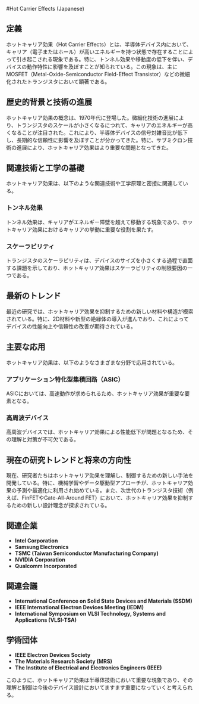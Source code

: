 #Hot Carrier Effects (Japanese)

## 定義
ホットキャリア効果（Hot Carrier Effects）とは、半導体デバイス内において、キャリア（電子またはホール）が高いエネルギーを持つ状態で存在することによって引き起こされる現象である。特に、トンネル効果や移動度の低下を伴い、デバイスの動作特性に影響を及ぼすことが知られている。この現象は、主にMOSFET（Metal-Oxide-Semiconductor Field-Effect Transistor）などの微細化されたトランジスタにおいて顕著である。

## 歴史的背景と技術の進展
ホットキャリア効果の概念は、1970年代に登場した。微細化技術の進展により、トランジスタのスケールが小さくなるにつれて、キャリアのエネルギーが高くなることが注目された。これにより、半導体デバイスの信号対雑音比が低下し、長期的な信頼性に影響を及ぼすことが分かってきた。特に、サブミクロン技術の進展により、ホットキャリア効果はより重要な問題となってきた。

## 関連技術と工学の基礎
ホットキャリア効果は、以下のような関連技術や工学原理と密接に関連している。

### トンネル効果
トンネル効果は、キャリアがエネルギー障壁を超えて移動する現象であり、ホットキャリア効果におけるキャリアの挙動に重要な役割を果たす。

### スケーラビリティ
トランジスタのスケーラビリティは、デバイスのサイズを小さくする過程で直面する課題を示しており、ホットキャリア効果はスケーラビリティの制限要因の一つである。

## 最新のトレンド
最近の研究では、ホットキャリア効果を抑制するための新しい材料や構造が模索されている。特に、2D材料や新型の絶縁体の導入が進んでおり、これによってデバイスの性能向上や信頼性の改善が期待されている。

## 主要な応用
ホットキャリア効果は、以下のようなさまざまな分野で応用されている。

### アプリケーション特化型集積回路（ASIC）
ASICにおいては、高速動作が求められるため、ホットキャリア効果が重要な要素となる。

### 高周波デバイス
高周波デバイスでは、ホットキャリア効果による性能低下が問題となるため、その理解と対策が不可欠である。

## 現在の研究トレンドと将来の方向性
現在、研究者たちはホットキャリア効果を理解し、制御するための新しい手法を開発している。特に、機械学習やデータ駆動型アプローチが、ホットキャリア効果の予測や最適化に利用され始めている。また、次世代のトランジスタ技術（例えば、FinFETやGate-All-Around FET）において、ホットキャリア効果を抑制するための新しい設計理念が探求されている。

## 関連企業
- **Intel Corporation**
- **Samsung Electronics**
- **TSMC (Taiwan Semiconductor Manufacturing Company)**
- **NVIDIA Corporation**
- **Qualcomm Incorporated**

## 関連会議
- **International Conference on Solid State Devices and Materials (SSDM)**
- **IEEE International Electron Devices Meeting (IEDM)**
- **International Symposium on VLSI Technology, Systems and Applications (VLSI-TSA)**

## 学術団体
- **IEEE Electron Devices Society**
- **The Materials Research Society (MRS)**
- **The Institute of Electrical and Electronics Engineers (IEEE)**

このように、ホットキャリア効果は半導体技術において重要な現象であり、その理解と制御は今後のデバイス設計においてますます重要になっていくと考えられる。